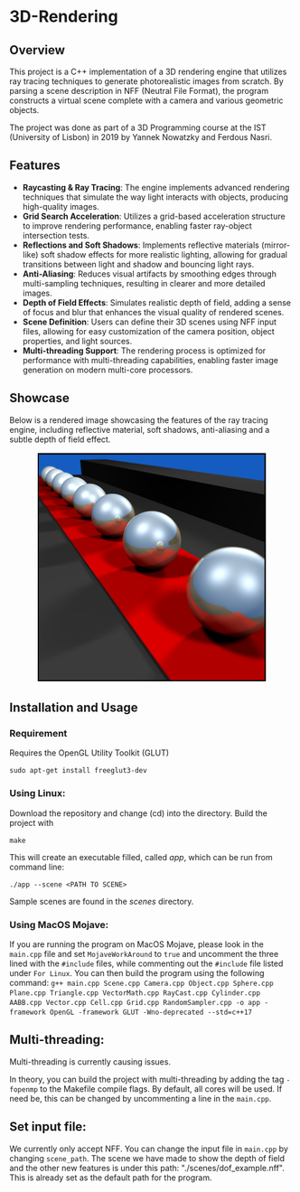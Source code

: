 # 3D-Rendering

## Overview

This project is a C++ implementation of a 3D rendering engine that utilizes ray tracing techniques to generate photorealistic images from scratch. By parsing a scene description in NFF (Neutral File Format), the program constructs a virtual scene complete with a camera and various geometric objects.

The project was done as part of a 3D Programming course at the IST (University of Lisbon) in 2019 by Yannek Nowatzky and Ferdous Nasri.

## Features

- **Raycasting & Ray Tracing**: The engine implements advanced rendering techniques that simulate the way light interacts with objects, producing high-quality images.
- **Grid Search Acceleration**: Utilizes a grid-based acceleration structure to improve rendering performance, enabling faster ray-object intersection tests.
- **Reflections and Soft Shadows**: Implements reflective materials (mirror-like) soft shadow effects for more realistic lighting, allowing for gradual transitions between light and shadow and bouncing light rays.
- **Anti-Aliasing**: Reduces visual artifacts by smoothing edges through multi-sampling techniques, resulting in clearer and more detailed images.
- **Depth of Field Effects**: Simulates realistic depth of field, adding a sense of focus and blur that enhances the visual quality of rendered scenes.
- **Scene Definition**: Users can define their 3D scenes using NFF input files, allowing for easy customization of the camera position, object properties, and light sources.
- **Multi-threading Support**: The rendering process is optimized for performance with multi-threading capabilities, enabling faster image generation on modern multi-core processors.

## Showcase

Below is a rendered image showcasing the features of the ray tracing engine, including reflective material, soft shadows, anti-aliasing and a subtle depth of field effect.
<div style="text-align: center;">
    <img src="./images/red_carpet.aper.0.01.bmp" alt="Rendered Scene" width="400" height="400" style="margin: 2px; border: 2px solid black;" />
</div>

## Installation and Usage

### Requirement

Requires the OpenGL Utility Toolkit (GLUT)
    
    sudo apt-get install freeglut3-dev


### Using Linux:

Download the repository and change (cd) into the directory. Build the project with

    make

This will create an executable filled, called *app*, which can be run from command line:

    ./app --scene <PATH TO SCENE>

Sample scenes are found in the _scenes_ directory.

### Using MacOS Mojave:
If you are running the program on MacOS Mojave, please look in the `main.cpp` file and set `MojaveWorkAround` to `true` and uncomment the three lined with the `#include` files, while commenting out the `#include` file listed under `For Linux`. You can then build the program using the following command:
`g++ main.cpp Scene.cpp Camera.cpp Object.cpp Sphere.cpp Plane.cpp Triangle.cpp VectorMath.cpp RayCast.cpp Cylinder.cpp AABB.cpp Vector.cpp Cell.cpp Grid.cpp RandomSampler.cpp -o app -framework OpenGL -framework GLUT -Wno-deprecated --std=c++17`

## Multi-threading:

Multi-threading is currently causing issues.

In theory, you can build the project with multi-threading by adding the tag `-fopenmp` to the Makefile compile flags. By default, all cores will be used. If need be, this can be changed by uncommenting a line in the `main.cpp`.

## Set input file:
We currently only accept NFF. You can change the input file in `main.cpp` by changing `scene_path`. The scene we have made to show the depth of field and the other new features is under this path: "./scenes/dof_example.nff". This is already set as the default path for the program.
